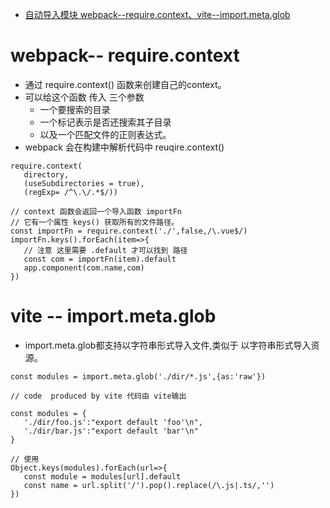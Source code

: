 * [自动导入模块 webpack--require.context、vite--import.meta.glob](https://blog.csdn.net/guorui999/article/details/128814178)
# webpack-- require.context

* 通过 require.context() 函数来创建自己的context。
* 可以给这个函数 传入 三个参数 
    - 一个要搜索的目录 
    - 一个标记表示是否还搜索其子目录
    - 以及一个匹配文件的正则表达式。
 * webpack 会在构建中解析代码中 reuqire.context()
 
 ```
require.context(
    directory,
    (useSubdirectories = true),
    (regExp= /^\.\/.*$/))

// context 函数会返回一个导入函数 importFn
// 它有一个属性 keys() 获取所有的文件路径。
const importFn = require.context('./',false,/\.vue$/)
importFn.keys().forEach(item=>{
    // 注意 这里需要 .default 才可以找到 路径 
    const com = importFn(item).default
    app.component(com.name,com)
})

 ```   


 # vite -- import.meta.glob
 * import.meta.glob都支持以字符串形式导入文件,类似于 以字符串形式导入资源。
 
 ```
const modules = import.meta.glob('./dir/*.js',{as:'raw'})

// code  produced by vite 代码由 vite输出

const modules = {
    './dir/foo.js':"export default 'foo'\n",
    './dir/bar.js':"export default 'bar'\n"
}

// 使用 
Object.keys(modules).forEach(url=>{
    const module = modules[url].default
    const name = url.split('/').pop().replace(/\.js|.ts/,'')
})

 ```